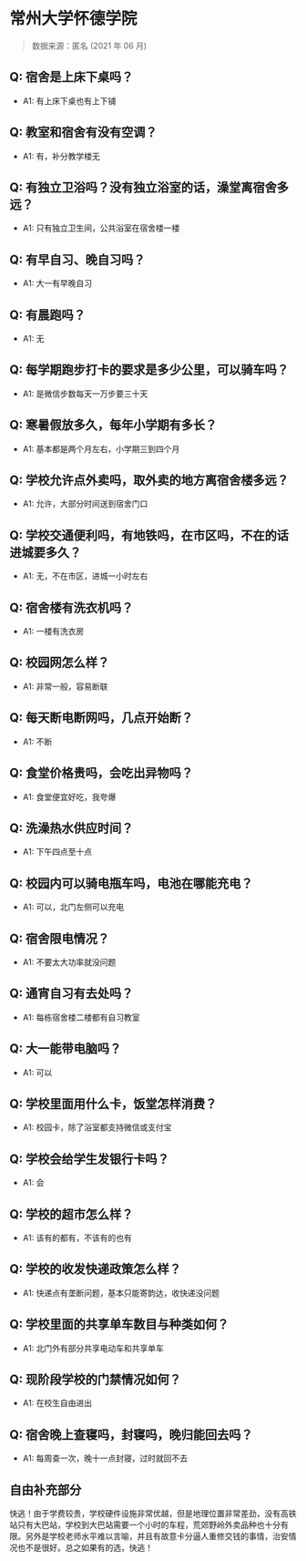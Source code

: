 # 常州大学怀德学院

> 数据来源：匿名 (2021 年 06 月)

## Q: 宿舍是上床下桌吗？

- A1: 有上床下桌也有上下铺

## Q: 教室和宿舍有没有空调？

- A1: 有，补分教学楼无

## Q: 有独立卫浴吗？没有独立浴室的话，澡堂离宿舍多远？

- A1: 只有独立卫生间，公共浴室在宿舍楼一楼

## Q: 有早自习、晚自习吗？

- A1: 大一有早晚自习

## Q: 有晨跑吗？

- A1: 无

## Q: 每学期跑步打卡的要求是多少公里，可以骑车吗？

- A1: 是微信步数每天一万步要三十天

## Q: 寒暑假放多久，每年小学期有多长？

- A1: 基本都是两个月左右，小学期三到四个月

## Q: 学校允许点外卖吗，取外卖的地方离宿舍楼多远？

- A1: 允许，大部分时间送到宿舍门口

## Q: 学校交通便利吗，有地铁吗，在市区吗，不在的话进城要多久？

- A1: 无，不在市区，进城一小时左右

## Q: 宿舍楼有洗衣机吗？

- A1: 一楼有洗衣房

## Q: 校园网怎么样？

- A1: 非常一般，容易断联

## Q: 每天断电断网吗，几点开始断？

- A1: 不断

## Q: 食堂价格贵吗，会吃出异物吗？

- A1: 食堂便宜好吃，我夸爆

## Q: 洗澡热水供应时间？

- A1: 下午四点至十点

## Q: 校园内可以骑电瓶车吗，电池在哪能充电？

- A1: 可以，北门左侧可以充电

## Q: 宿舍限电情况？

- A1: 不要太大功率就没问题

## Q: 通宵自习有去处吗？

- A1: 每栋宿舍楼二楼都有自习教室

## Q: 大一能带电脑吗？

- A1: 可以

## Q: 学校里面用什么卡，饭堂怎样消费？

- A1: 校园卡，除了浴室都支持微信或支付宝

## Q: 学校会给学生发银行卡吗？

- A1: 会

## Q: 学校的超市怎么样？

- A1: 该有的都有，不该有的也有

## Q: 学校的收发快递政策怎么样？

- A1: 快递点有垄断问题，基本只能寄韵达，收快递没问题

## Q: 学校里面的共享单车数目与种类如何？

- A1: 北门外有部分共享电动车和共享单车

## Q: 现阶段学校的门禁情况如何？

- A1: 在校生自由进出

## Q: 宿舍晚上查寝吗，封寝吗，晚归能回去吗？

- A1: 每周查一次，晚十一点封寝，过时就回不去

## 自由补充部分

快逃！由于学费较贵，学校硬件设施非常优越，但是地理位置非常差劲，没有高铁站只有大巴站，学校到大巴站需要一个小时的车程，荒郊野岭外卖品种也十分有限。另外是学校老师水平难以言喻，并且有故意卡分逼人重修交钱的事情，治安情况也不是很好。总之如果有的选，快逃！